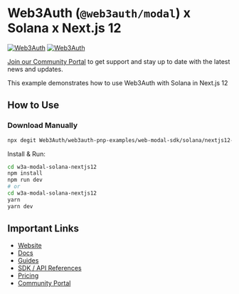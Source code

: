 # Web3Auth (`@web3auth/modal`) x Solana x Next.js 12

[![Web3Auth](https://img.shields.io/badge/Web3Auth-SDK-blue)](https://web3auth.io/docs/sdk/web/modal/)
[![Web3Auth](https://img.shields.io/badge/Web3Auth-Community-cyan)](https://community.web3auth.io)

[Join our Community Portal](https://community.web3auth.io/) to get support and stay up to date with the latest news and updates.

This example demonstrates how to use Web3Auth with Solana in Next.js 12

## How to Use

### Download Manually

```bash
npx degit Web3Auth/web3auth-pnp-examples/web-modal-sdk/solana/nextjs12-solana-modal-example w3a-modal-solana-nextjs12
```

Install & Run:

```bash
cd w3a-modal-solana-nextjs12
npm install
npm run dev
# or
cd w3a-modal-solana-nextjs12
yarn
yarn dev
```

## Important Links

- [Website](https://web3auth.io)
- [Docs](https://web3auth.io/docs)
- [Guides](https://web3auth.io/docs/guides)
- [SDK / API References](https://web3auth.io/docs/sdk)
- [Pricing](https://web3auth.io/pricing.html)
- [Community Portal](https://community.web3auth.io)